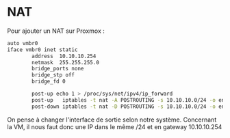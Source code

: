 # NAT

Pour ajouter un NAT sur Proxmox :

```bash
auto vmbr0
iface vmbr0 inet static
        address  10.10.10.254
        netmask  255.255.255.0
        bridge_ports none
        bridge_stp off
        bridge_fd 0

        post-up echo 1 > /proc/sys/net/ipv4/ip_forward
        post-up   iptables -t nat -A POSTROUTING -s 10.10.10.0/24 -o eno1 -j MASQUERADE
        post-down iptables -t nat -D POSTROUTING -s 10.10.10.0/24 -o eno1 -j MASQUERADE
```

On pense à changer l'interface de sortie selon notre système.
Concernant la VM, il nous faut donc une IP dans le même /24 et en
gateway 10.10.10.254
